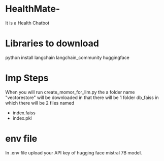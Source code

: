 # HealthMate-
It is a Health Chatbot

# Libraries to download
python install langchain langchain_community huggingface

# Imp Steps
When you will run create_momor_for_llm.py the a folder name "vectorestore" will be downloaded in that there will be 1 folder db_faiss in which there will be 2 files named
  - index.faiss
  - index.pkl

# env file
In .env file upload your API key of hugging face mistral 7B model.
